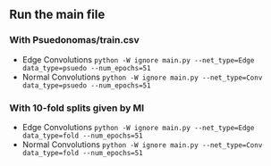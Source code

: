 ## Run the main file
### With Psuedonomas/train.csv
* Edge Convolutions
`python -W ignore main.py --net_type=Edge data_type=psuedo --num_epochs=51`
* Normal Convolutions
`python -W ignore main.py --net_type=Conv data_type=psuedo --num_epochs=51`

### With 10-fold splits given by MI
* Edge Convolutions
`python -W ignore main.py --net_type=Edge data_type=fold --num_epochs=51`
* Normal Convolutions
`python -W ignore main.py --net_type=Conv data_type=fold --num_epochs=51`
